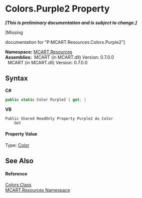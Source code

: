 # Colors.Purple2 Property 
 _**\[This is preliminary documentation and is subject to change.\]**_

\[Missing <summary> documentation for "P:MCART.Resources.Colors.Purple2"\]

**Namespace:**&nbsp;<a href="041b170e-5907-685d-b002-4dcd9adea31f">MCART.Resources</a><br />**Assemblies:**&nbsp;&nbsp;MCART (in MCART.dll) Version: 0.7.0.0<br />&nbsp;&nbsp;MCART (in MCART.dll) Version: 0.7.0.0<br />

## Syntax

**C#**<br />
``` C#
public static Color Purple2 { get; }
```

**VB**<br />
``` VB
Public Shared ReadOnly Property Purple2 As Color
	Get
```


#### Property Value
Type: <a href="b2f59482-b5b7-a7aa-b3e0-1a7c0ef43382">Color</a>

## See Also


#### Reference
<a href="2538e73d-f90f-d890-77d7-b1f90caf943f">Colors Class</a><br /><a href="041b170e-5907-685d-b002-4dcd9adea31f">MCART.Resources Namespace</a><br />